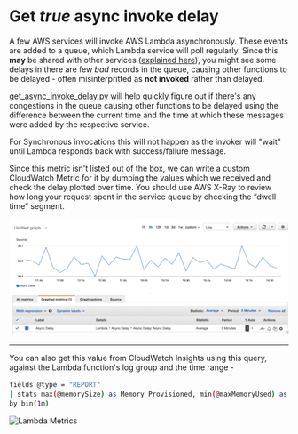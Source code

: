 # Get *true* async invoke delay

A few AWS services will invoke AWS Lambda asynchronously. These events are added to a queue, which Lambda service will poll regularly. Since this **may** be shared with other services ([explained here](https://youtu.be/QNnMpoD4RHM?t=1736)), you might see some delays in there are few *bad* records in the queue, causing other functions to be delayed - often misinterpritted as **not invoked** rather than delayed.

[get_async_invoke_delay.py](get_async_invoke_delay.py) will help quickly figure out if there's any congestions in the queue causing other functions to be delayed using the difference between the current time and the time at which these messages were added by the respective service.

For Synchronous invocations this will not happen as the invoker will "wait" until Lambda responds back with success/failure message.

Since this metric isn't listed out of the box, we can write a custom CloudWatch Metric for it by dumping the values which we received and check the delay plotted over time. You should use AWS X-Ray to review how long your request spent in the service queue by checking the “dwell time” segment.

![Lambda Metrics](/tmp/images/AWSLambdaCloudWatchAsyncDelay.png)

---

You can also get this value from CloudWatch Insights using this query, against the Lambda function's log group and the time range -

```bash
fields @type = "REPORT"
| stats max(@memorySize) as Memory_Provisioned, min(@maxMemoryUsed) as Min_Memory_Used, max(@maxMemoryUsed) as Max_Memory_Used, avg(@maxMemoryUsed) as Avg_Memory_Used
by bin(1m)
```

![Lambda Metrics](/tmp/images/AWSLambdaAsyncDelayCloudWatchInsights.png)
